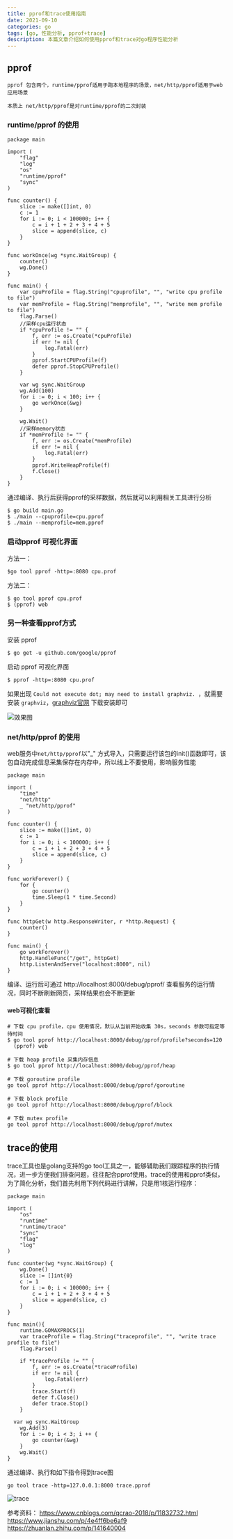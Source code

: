 ```yaml
---
title: pprof和trace使用指南
date: 2021-09-10
categories: go
tags: [go, 性能分析, pprof+trace]
description: 本篇文章介绍如何使用pprof和trace对go程序性能分析 
---
```


## pprof
    pprof 包含两个，runtime/pprof适用于跑本地程序的场景，net/http/pprof适用于web应用场景
    
    本质上 net/http/pprof是对runtime/pprof的二次封装

### runtime/pprof 的使用
```golang
package main

import (
    "flag"
    "log"
    "os"
    "runtime/pprof"
    "sync"
)

func counter() {
    slice := make([]int, 0)
    c := 1
    for i := 0; i < 100000; i++ {
        c = i + 1 + 2 + 3 + 4 + 5
        slice = append(slice, c)
    }
}

func workOnce(wg *sync.WaitGroup) {
    counter()
    wg.Done()
}

func main() {
    var cpuProfile = flag.String("cpuprofile", "", "write cpu profile to file")
    var memProfile = flag.String("memprofile", "", "write mem profile to file")
    flag.Parse()
    //采样cpu运行状态
    if *cpuProfile != "" {
        f, err := os.Create(*cpuProfile)
        if err != nil {
            log.Fatal(err)
        }
        pprof.StartCPUProfile(f)
        defer pprof.StopCPUProfile()
    }

    var wg sync.WaitGroup
    wg.Add(100)
    for i := 0; i < 100; i++ {
        go workOnce(&wg)
    }

    wg.Wait()
    //采样memory状态
    if *memProfile != "" {
        f, err := os.Create(*memProfile)
        if err != nil {
            log.Fatal(err)
        }
        pprof.WriteHeapProfile(f)
        f.Close()
    }
}
```

通过编译、执行后获得pprof的采样数据，然后就可以利用相关工具进行分析
```
$ go build main.go
$ ./main --cpuprofile=cpu.pprof
$ ./main --memprofile=mem.pprof
```
### 启动pprof 可视化界面
方法一：
```
$go tool pprof -http=:8080 cpu.prof
```
方法二：
```
$ go tool pprof cpu.prof 
$ (pprof) web
```
### 另一种查看pprof方式
安装 pprof 
```
$ go get -u github.com/google/pprof
```
启动 pprof 可视化界面
```
$ pprof -http=:8080 cpu.prof
```
如果出现 `Could not execute dot; may need to install graphviz. `，就需要安装 `graphviz`，[graphviz官网](https://graphviz.org/download/) 下载安装即可

![效果图](/images/pprof029.svg)

### net/http/pprof 的使用
web服务中`net/http/pprof`以"_" 方式导入，只需要运行该包的init()函数即可，该包自动完成信息采集保存在内存中，所以线上不要使用，影响服务性能
```golang
package main

import (
    "time"
    "net/http"
    _ "net/http/pprof"
)

func counter() {
    slice := make([]int, 0)
    c := 1
    for i := 0; i < 100000; i++ {
        c = i + 1 + 2 + 3 + 4 + 5
        slice = append(slice, c)
    }
}

func workForever() {
    for {
        go counter()
        time.Sleep(1 * time.Second)
    }
}

func httpGet(w http.ResponseWriter, r *http.Request) {
    counter()
}

func main() {
    go workForever()
    http.HandleFunc("/get", httpGet)
    http.ListenAndServe("localhost:8000", nil)
}
```
编译、运行后可通过 http://localhost:8000/debug/pprof/ 查看服务的运行情况，同时不断刷新网页，采样结果也会不断更新

#### web可视化查看
```
# 下载 cpu profile，cpu 使用情况，默认从当前开始收集 30s，seconds 参数可指定等待时间
$ go tool pprof http://localhost:8000/debug/pprof/profile?seconds=120    
  (pprof) web

# 下载 heap profile 采集内存信息
$ go tool pprof http://localhost:8000/debug/pprof/heap

# 下载 goroutine profile
go tool pprof http://localhost:8000/debug/pprof/goroutine

# 下载 block profile
go tool pprof http://localhost:8000/debug/pprof/block

# 下载 mutex profile
go tool pprof http://localhost:8000/debug/pprof/mutex
```

## trace的使用
trace工具也是golang支持的go tool工具之一，能够辅助我们跟踪程序的执行情况，进一步方便我们排查问题，往往配合pprof使用。trace的使用和pprof类似，为了简化分析，我们首先利用下列代码进行讲解，只是用1核运行程序：

```golang
package main

import (
    "os"
    "runtime"
    "runtime/trace"
    "sync"
    "flag"
    "log"
)

func counter(wg *sync.WaitGroup) {
    wg.Done()
    slice := []int{0}
    c := 1
    for i := 0; i < 100000; i++ {
        c = i + 1 + 2 + 3 + 4 + 5
        slice = append(slice, c)
    }
}

func main(){
    runtime.GOMAXPROCS(1)
    var traceProfile = flag.String("traceprofile", "", "write trace profile to file")
    flag.Parse()

    if *traceProfile != "" {
        f, err := os.Create(*traceProfile)
        if err != nil {
            log.Fatal(err)
        }
        trace.Start(f)
        defer f.Close()
        defer trace.Stop()
    }

  var wg sync.WaitGroup
    wg.Add(3)
    for i := 0; i < 3; i ++ {
        go counter(&wg)
    }
    wg.Wait()
}
```

通过编译、执行和如下指令得到trace图
```
go tool trace -http=127.0.0.1:8000 trace.pprof
```
![trace](/images/trace.png)

参考资料：
https://www.cnblogs.com/qcrao-2018/p/11832732.html
https://www.jianshu.com/p/4e4ff6be6af9
https://zhuanlan.zhihu.com/p/141640004